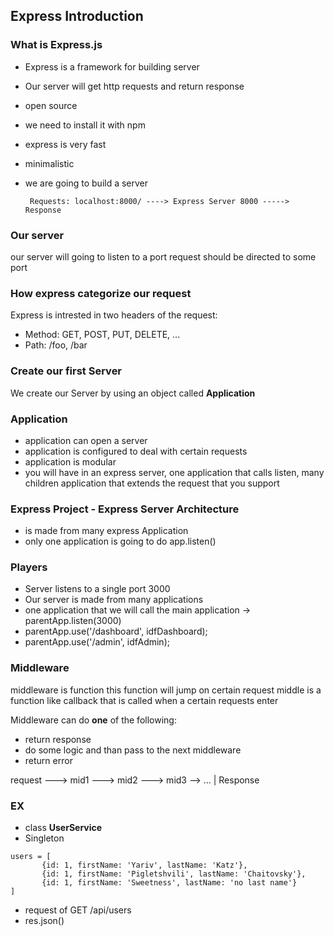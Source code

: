 ## Express Introduction

### What is Express.js

- Express is a framework for building server
- Our server will get http requests and return response
- open source
- we need to install it with npm
- express is very fast
- minimalistic 
- we are going to build a server


       Requests: localhost:8000/ ----> Express Server 8000 -----> Response

### Our server

our server will going to listen to a port
request should be directed to some port

### How express categorize our request

Express is intrested in two headers of the request:

- Method: GET, POST, PUT, DELETE, ...
- Path: /foo, /bar

### Create our first Server

We create our Server by using an object called **Application**

### Application

- application can open a server
- application is configured to deal with certain requests
- application is modular
- you will have in an express server, one application that calls listen, many children application that extends the request that you support

### Express Project - Express Server Architecture

- is made from many express Application
- only one application is going to do app.listen()

### Players

- Server listens to a single port 3000
- Our server is made from many applications
- one application that we will call the main application -> parentApp.listen(3000)
- parentApp.use('/dashboard', idfDashboard);
- parentApp.use('/admin', idfAdmin);

### Middleware

middleware is function
this function will  jump on certain request
middle is a function like callback that is called when a certain requests enter

Middleware can do **one** of the following:
- return response
- do some logic and than pass to the next middleware
- return error

request ---> mid1 ---> mid2 ---> mid3 --> ...
                         |
                    Response

### EX

- class **UserService**
- Singleton

```
users = [
       {id: 1, firstName: 'Yariv', lastName: 'Katz'},
       {id: 1, firstName: 'Pigletshvili', lastName: 'Chaitovsky'},
       {id: 1, firstName: 'Sweetness', lastName: 'no last name'}
]
```
- request of GET /api/users
- res.json()